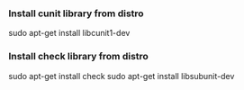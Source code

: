 
### Install cunit library from distro
sudo apt-get install libcunit1-dev

### Install check library from distro
sudo apt-get install check
sudo apt-get install libsubunit-dev